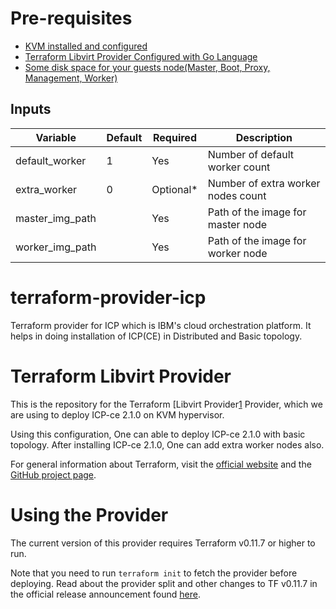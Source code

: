 # Pre-requisites
- [KVM installed and configured](https://help.ubuntu.com/community/KVM/Installation)
- [Terraform Libvirt Provider Configured with Go Language](https://titosoft.github.io/kvm/terraform-and-kvm/)
- [Some disk space for your guests node(Master, Boot, Proxy, Management, Worker)](https://www.ibm.com/support/knowledgecenter/en/SSBS6K_2.1.0/supported_system_config/hardware_reqs.html)


## Inputs

| Variable           | Default       |Required| Description                            |
|--------------------|---------------|--------|----------------------------------------|
|default_worker      |1              |Yes    |Number of default worker count|
|extra_worker          | 0              |Optional*     |Number of extra worker nodes count  |
|master_img_path          |            |Yes     |Path of the image for master node | 
|worker_img_path          |            |Yes     |Path of the image for worker node | 


# terraform-provider-icp
Terraform provider for ICP which is IBM's cloud orchestration platform. It helps in doing installation of ICP(CE) in Distributed and Basic topology.

# Terraform Libvirt Provider

This is the repository for the Terraform [Libvirt Provider[1] Provider, which we are using to deploy ICP-ce 2.1.0 on KVM hypervisor.

[1]: https://github.com/dmacvicar/terraform-provider-libvirt

Using this configuration, One can able to deploy ICP-ce 2.1.0 with basic topology. After installing ICP-ce 2.1.0, One can add extra worker nodes also.

For general information about Terraform, visit the [official website][3] and the
[GitHub project page][4].

[3]: https://terraform.io/
[4]: https://github.com/hashicorp/terraform

# Using the Provider

The current version of this provider requires Terraform v0.11.7 or higher to
run.

Note that you need to run `terraform init` to fetch the provider before
deploying. Read about the provider split and other changes to TF v0.11.7 in the
official release announcement found [here][4].

[4]: https://www.hashicorp.com/blog/hashicorp-terraform-0-10/

     
